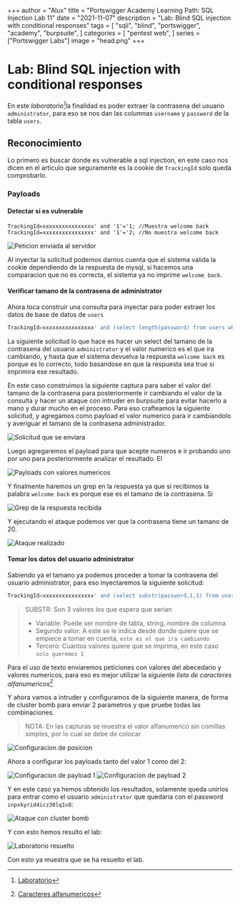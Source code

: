 +++
author = "Alux"
title = "Portswigger Academy Learning Path: SQL Injection Lab 11"
date = "2021-11-07"
description = "Lab: Blind SQL injection with conditional responses"
tags = [
    "sqli",
    "blind",
    "portswigger",
    "academy",
    "burpsuite",
]
categories = [
    "pentest web",
]
series = ["Portswigger Labs"]
image = "head.png"
+++

# Lab: Blind SQL injection with conditional responses

En este <cite>laboratorio[^1]</cite>la finalidad es poder extraer la contrasena del usuario `administrator`, para eso se nos dan las columnas `username` y `password` de la tabla `users`.

## Reconocimiento

Lo primero es buscar donde es vulnerable a sql injection, en este caso nos dicen en el articulo que seguramente es la cookie de `TrackingId` solo queda comprobarlo.



###  Payloads

#### Detectar si es vulnerable

```
TrackingId=xxxxxxxxxxxxxxxx' and '1'='1; //Muestra welcome back
TrackingId=xxxxxxxxxxxxxxxx' and '1'='2; //No muestra welcome back
```
![Peticion enviada al servidor](cookie.png)

Al inyectar la solicitud podemos darnos cuenta que el sistema valida la cookie dependiendo de la respuesta de mysql, si hacemos una comparacion que no es correcta, el sistema ya no imprime `welcome back`.

#### Verificar tamano de la contrasena de administrator

Ahora toca construir una consulta para inyectar para poder extraer los datos de base de datos de `users`

```sql
TrackingId=xxxxxxxxxxxxxxxx' and (select length(password) from users where username='administrator')=1--
```
La siguiente solicitud lo que hace es hacer un select del tamano de la contrasena del usuario `administrator` y el valor numerico es el que ira cambiando, y hasta que el sistema devuelva la respuesta `welcome back` es porque es lo correcto, todo basandose en que la respuesta sea true si imprimira ese resultado.

En este caso construimos la siguiente captura para saber el valor del tamano de la contrasena para posteriormente ir cambiando el valor de la consulta y hacer un ataque con intruder en burpsuite para evitar hacerlo a mano y durar mucho en el proceso. Para eso crafteamos la siguiente solicitud, y agregamos como payload el valor numerico para ir cambiandolo y averiguar el tamano de la contrasena administrador.

![Solicitud que se enviara](intruderpayload.png)

Luego agregaremos el payload para que acepte numeros e ir probando uno por uno para posteriormente analizar el resultado. El

![Payloads con valores numericos](intrudernumero.png)

Y finalmente haremos un grep en la respuesta ya que si recibimos la palabra `welcome back` es porque ese es el tamano de la contrasena. Si

![Grep de la respuesta recibida](intrudergrep.png)

Y ejecutando el ataque podemos ver que la contrasena tiene un tamano de 20.

![Ataque realizado](intruderataque.png)

#### Tomar los datos del usuario administrator

Sabiendo ya el tamano ya podemos proceder a tomar la contrasena del usuario administrator, para eso inyectaremos la siguiente solicitud:

```sql
TrackingId=xxxxxxxxxxxxxxxx' and (select substr(password,1,1) from users where username='administrator')='A'--
```
> SUBSTR: Son 3 valores los que espera que serian
> * Variable: Puede ser nombre de tabla, string, nombre de columna
> * Segundo valor: A este se le indica desde donde quiere que se empiece a tomar en cuenta, `este es el que ira cambiando`
> * Tercero: Cuantos valores quiere que se imprima, en este caso `solo queremos 1`

Para el uso de texto enviaremos peticiones con valores del abecedario y valores numericos, para eso es mejor utilizar la siguiente <cite>lista de caracteres alfanumericos[^2]</cite>

Y ahora vamos a intruder y configuramos de la siguiente manera, de forma de cluster bomb para enviar 2 parametros y que pruebe todas las combinaciones.

> NOTA: En las capturas se muestra el valor alfanumerico sin comillas simples, por lo cual se debe de colocar

![Configuracion de posicion](clusterbomb.png)

Ahora a configurar los payloads tanto del valor 1 como del 2:

![Configuracion de payload 1](clusterbombpayload1.png)
![Configuracion de payload 2](clusterbombpayload2.png)

Y en este caso ya hemos obtenido los resultados, solamente queda unirlos para entrar como el usuario `administrator` que quedaria con el password `inpxkyrid4icz30lq1v8`:

![Ataque con cluster bomb](clusterataque.png)

Y con esto hemos resulto el lab:

![Laboratorio resuelto](resuelto.png)

Con esto ya muestra que se ha resuelto el lab.

[^1]: [Laboratorio](https://portswigger.net/web-security/sql-injection/blind/lab-conditional-responses)
[^2]: [Caracteres alfanumericos](https://raw.githubusercontent.com/danielmiessler/SecLists/master/Fuzzing/alphanum-case.txt)